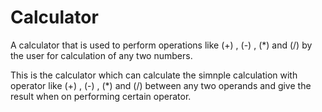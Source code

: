 # Calculator             
A calculator that is used to perform operations like (+) , (-) , (*) and (/) by the user for calculation of any two numbers.
                                   
This is the calculator which can calculate the simnple calculation with operator like (+) , (-) , (*) and (/) between any
two operands and give the result when on performing certain operator.
